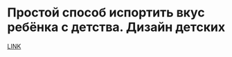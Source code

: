 # Простой способ испортить вкус ребёнка с детства. Дизайн детских



[LINK](https://varlamov.ru/1996095.html)